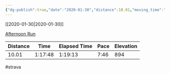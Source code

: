 ```yaml
---
{"dg-publish":true,"date":"2020-01-30","distance":10.01,"moving_time":"1:17:48","elapsed_time":"1:19:13","pace":"7:46","total_elevation_gain":894,"url":"https://www.strava.com/activities/3058229796","permalink":"/01-personal/strava/2020-01-30-afternoon-run/","dgPassFrontmatter":true}
---
```



[[2020-01-30\|2020-01-30]]

[Afternoon Run](https://www.strava.com/activities/3058229796)

| Distance | Time    | Elapsed Time | Pace | Elevation |
| -------- | ------- | ------------ | ---- | --------- |
| 10.01    | 1:17:48 | 1:19:13      | 7:46 | 894       |




#strava

